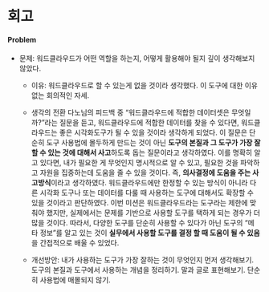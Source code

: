 # 회고

#### Problem
- 문제: 워드클라우드가 어떤 역할을 하는지, 어떻게 활용해야 될지 깊이 생각해보지 않았다.
    - 이유: 워드클라우드로 할 수 있는게 없을 것이라 생각했다. 이 도구에 대한 이유없는 회의적인 자세.

    - 생각의 전환
        다노님의 피드백 중 “워드클라우드에 적합한 데이터셋은 무엇일까?”라는 질문을 듣고, 워드클라우드에 적합한 데이터를 찾을 수 있다면, 워드클라우드는 좋은 시각화도구가 될 수 있을 것이라 생각하게 되었다.
        이 질문은 단순히 도구 사용법에 몰두하게 만드는 것이 아닌 **도구의 본질과 그 도구가 가장 잘할 수 있는 것에 대해서 사고**하도록 돕는 질문이라고 생각하였다. 이를 명확히 알고 있다면, 내가 필요한 게 무엇인지 명시적으로 알 수 있고, 필요한 것을 파악하고 자원을 집중하는데 도움을 줄 수 있을 것이다. 즉, **의사결정에 도움을 주는 사고방식**이라고 생각하였다.
        워드클라우드에만 한정할 수 있는 방식이 아니라 다른 시각화 도구나 또는 데이터를 다룰 때 사용하는 도구에 대해서도 확장할 수 있을 것이라고 판단하였다.
        이번 미션은 워드클라우드라는 도구라는 제한에 맞춰야 했지만, 실제에서는 문제를 기반으로 사용할 도구를 택하게 되는 경우가 더 많을 것이다. 따라서, 다양한 도구를 단순히 사용할 수 있다가 아닌 도구의 “메타 정보”를 알고 있는 것이 **실무에서 사용할 도구를 결정 할 때 도움이 될 수 있음**을 간접적으로 배울 수 있었다.

    - 개선방안: 내가 사용하는 도구가 가장 잘하는 것이 무엇인지 먼저 생각해보기. 도구의 본질과 도구에서 사용하는 개념을 정리하기. 말과 글로 표현해보기. 단순히 사용법에 매몰되지 않기. 
